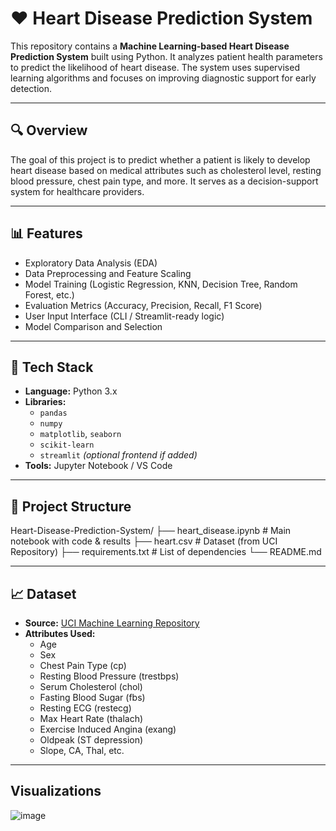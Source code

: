 # ❤️ Heart Disease Prediction System

This repository contains a **Machine Learning-based Heart Disease Prediction System** built using Python. It analyzes patient health parameters to predict the likelihood of heart disease. The system uses supervised learning algorithms and focuses on improving diagnostic support for early detection.

---

## 🔍 Overview

The goal of this project is to predict whether a patient is likely to develop heart disease based on medical attributes such as cholesterol level, resting blood pressure, chest pain type, and more. It serves as a decision-support system for healthcare providers.

---

## 📊 Features

- Exploratory Data Analysis (EDA)
- Data Preprocessing and Feature Scaling
- Model Training (Logistic Regression, KNN, Decision Tree, Random Forest, etc.)
- Evaluation Metrics (Accuracy, Precision, Recall, F1 Score)
- User Input Interface (CLI / Streamlit-ready logic)
- Model Comparison and Selection

---

## 🧰 Tech Stack

- **Language:** Python 3.x
- **Libraries:**
  - `pandas`
  - `numpy`
  - `matplotlib`, `seaborn`
  - `scikit-learn`
  - `streamlit` *(optional frontend if added)*
- **Tools:** Jupyter Notebook / VS Code

---

## 📁 Project Structure

Heart-Disease-Prediction-System/
├── heart_disease.ipynb # Main notebook with code & results
├── heart.csv # Dataset (from UCI Repository)
├── requirements.txt # List of dependencies
└── README.md


---

## 📈 Dataset

- **Source:** [UCI Machine Learning Repository](https://archive.ics.uci.edu/ml/datasets/heart+disease)
- **Attributes Used:**
  - Age
  - Sex
  - Chest Pain Type (cp)
  - Resting Blood Pressure (trestbps)
  - Serum Cholesterol (chol)
  - Fasting Blood Sugar (fbs)
  - Resting ECG (restecg)
  - Max Heart Rate (thalach)
  - Exercise Induced Angina (exang)
  - Oldpeak (ST depression)
  - Slope, CA, Thal, etc.

---
## Visualizations

![image](https://github.com/user-attachments/assets/cf349163-89d4-429f-b723-f0f51a3e64d9)


